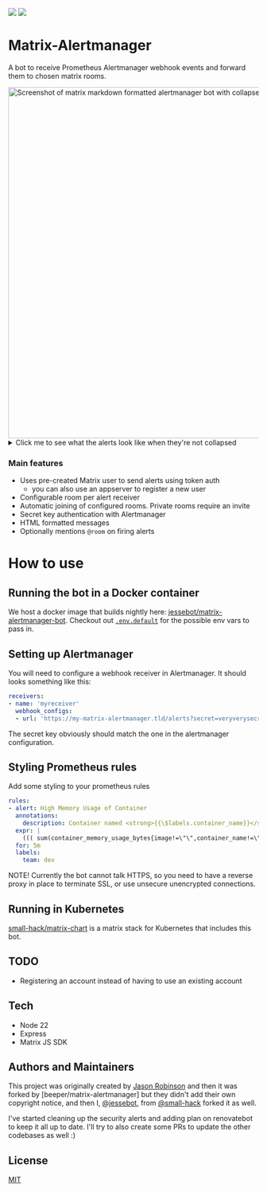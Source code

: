 <a href="https://github.com/small-hack/matrix-alertmanager/releases"><img src="https://img.shields.io/github/v/release/small-hack/matrix-alertmanager?style=plastic&labelColor=blue&color=green&logo=GitHub&logoColor=white"></a> [![](https://img.shields.io/docker/pulls/jessebot/matrix-alertmanager-bot.svg)](https://cloud.docker.com/u/jessebot/repository/docker/jessebot/matrix-alertmanager-bot)

# Matrix-Alertmanager

A bot to receive Prometheus Alertmanager webhook events and forward them to chosen matrix rooms.

<img width="705" alt="Screenshot of matrix markdown formatted alertmanager bot with collapsed short description of alert" src="https://github.com/small-hack/matrix-alertmanager/assets/2389292/1ce99573-5115-4f57-bbcd-3378fd55dd1d">

<details>
  <summary>Click me to see what the alerts look like when they're not collapsed</summary>

<img width="701" alt="Screenshot of matrix markdown formatted alertmanager bot with expanded info on each alert" src="https://github.com/small-hack/matrix-alertmanager/assets/2389292/d1544193-e86b-4971-a1d2-809eb227a1b4">

</details>

### Main features

* Uses pre-created Matrix user to send alerts using token auth
  * you can also use an appserver to register a new user
* Configurable room per alert receiver
* Automatic joining of configured rooms. Private rooms require an invite
* Secret key authentication with Alertmanager
* HTML formatted messages
* Optionally mentions `@room` on firing alerts

# How to use

## Running the bot in a Docker container

We host a docker image that builds nightly here: [jessebot/matrix-alertmanager-bot](https://hub.docker.com/repository/docker/jessebot/matrix-alertmanager-bot). Checkout out [`.env.default`](./.env.default) for the possible env vars to pass in.

## Setting up Alertmanager

You will need to configure a webhook receiver in Alertmanager. It should looks something like this:

```yaml
receivers:
- name: 'myreceiver'
  webhook_configs:
  - url: 'https://my-matrix-alertmanager.tld/alerts?secret=veryverysecretkeyhere'
```

The secret key obviously should match the one in the alertmanager configuration.

## Styling Prometheus rules

Add some styling to your prometheus rules

```yaml
rules:
- alert: High Memory Usage of Container
  annotations:
    description: Container named <strong>{{\$labels.container_name}}</strong> in <strong>{{\$labels.pod_name}}</strong> in <strong>{{\$labels.namespace}}</strong> is using more than 75% of Memory Limit
  expr: |
    ((( sum(container_memory_usage_bytes{image!=\"\",container_name!=\"POD\", namespace!=\"kube-system\"}) by (namespace,container_name,pod_name, instance)  / sum(container_spec_memory_limit_bytes{image!=\"\",container_name!=\"POD\",namespace!=\"kube-system\"}) by (namespace,container_name,pod_name, instance) ) * 100 ) < +Inf ) > 75
  for: 5m
  labels:
    team: dev
```

NOTE! Currently the bot cannot talk HTTPS, so you need to have a reverse proxy in place to terminate SSL, or use unsecure unencrypted connections.

## Running in Kubernetes

[small-hack/matrix-chart](https://github.com/small-hack/matrix-chart) is a matrix stack for Kubernetes that includes this bot.

## TODO

* Registering an account instead of having to use an existing account

## Tech

- Node 22
- Express
- Matrix JS SDK

## Authors and Maintainers

This project was originally created by [Jason Robinson](https://jasonrobinson.me) and then it was forked by [beeper/matrix-alertmanager] but they didn't add their own copyright notice, and then I, [@jessebot](https://github.com/jessebot), from [@small-hack](https://github.com/small-hack) forked it as well.

I've started cleaning up the security alerts and adding plan on renovatebot to keep it all up to date. I'll try to also create some PRs to update the other codebases as well :)

## License

[MIT](./LICENSE)
